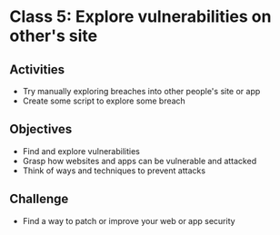 
# Class 5: Explore vulnerabilities on other's site

## Activities
  - Try manually exploring breaches into other people's site or app
  - Create some script to explore some breach

## Objectives
  - Find and explore vulnerabilities
  - Grasp how websites and apps can be vulnerable and attacked
  - Think of ways and techniques to prevent attacks

## Challenge
  - Find a way to patch or improve your web or app security
